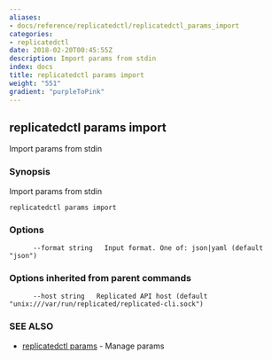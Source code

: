 ```yaml
---
aliases:
- docs/reference/replicatedctl/replicatedctl_params_import
categories:
- replicatedctl
date: 2018-02-20T00:45:55Z
description: Import params from stdin
index: docs
title: replicatedctl params import
weight: "551"
gradient: "purpleToPink"
---
```


## replicatedctl params import

Import params from stdin

### Synopsis


Import params from stdin

```
replicatedctl params import
```

### Options

```
      --format string   Input format. One of: json|yaml (default "json")
```

### Options inherited from parent commands

```
      --host string   Replicated API host (default "unix:///var/run/replicated/replicated-cli.sock")
```

### SEE ALSO
* [replicatedctl params](/api/replicatedctl/replicatedctl_params/)	 - Manage params


